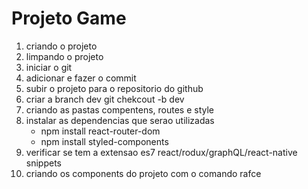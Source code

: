 # Projeto Game

1) criando o projeto
2) limpando o projeto
3) iniciar o git
4) adicionar e fazer o commit
5) subir o projeto para o repositorio do github
6) criar a branch dev git chekcout -b dev
7) criando as pastas compentens, routes e style
8) instalar as dependencias que serao utilizadas
    - npm install react-router-dom
    - npm install styled-components
9) verificar se tem a extensao es7 react/rodux/graphQL/react-native snippets
10) criando os components do projeto com o comando rafce
